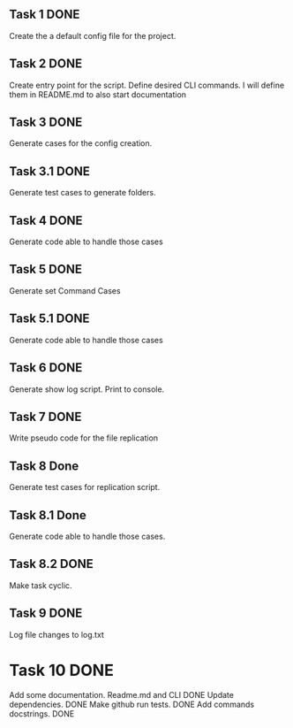 ## Task 1 DONE

Create the a default config file for the project.

## Task 2 DONE

Create entry point for the script.
Define desired CLI commands. I will define them in README.md to also start documentation

## Task 3 DONE

Generate cases for the config creation.

## Task 3.1 DONE

Generate test cases to generate folders.

## Task 4 DONE

Generate code able to handle those cases

## Task 5 DONE

Generate set Command Cases

## Task 5.1 DONE

Generate code able to handle those cases

## Task 6 DONE

Generate show log script. Print to console.

## Task 7 DONE

Write pseudo code for the file replication

## Task 8  Done

Generate test cases for replication script.

## Task 8.1 Done

Generate code able to handle those cases.

## Task 8.2 DONE

Make task cyclic.

## Task 9 DONE

Log file changes to log.txt

# Task 10 DONE

Add some documentation. Readme.md and CLI DONE
Update dependencies. DONE
Make github run tests. DONE
Add commands docstrings. DONE